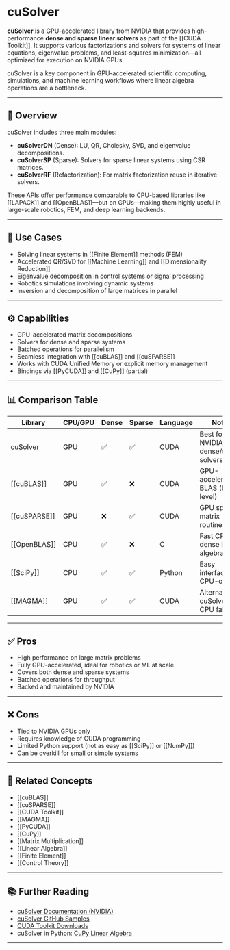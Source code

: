 # cuSolver

**cuSolver** is a GPU-accelerated library from NVIDIA that provides high-performance **dense and sparse linear solvers** as part of the [[CUDA Toolkit]]. It supports various factorizations and solvers for systems of linear equations, eigenvalue problems, and least-squares minimization—all optimized for execution on NVIDIA GPUs.

cuSolver is a key component in GPU-accelerated scientific computing, simulations, and machine learning workflows where linear algebra operations are a bottleneck.

---

## 🧠 Overview

cuSolver includes three main modules:

- **cuSolverDN** (Dense): LU, QR, Cholesky, SVD, and eigenvalue decompositions.
- **cuSolverSP** (Sparse): Solvers for sparse linear systems using CSR matrices.
- **cuSolverRF** (Refactorization): For matrix factorization reuse in iterative solvers.

These APIs offer performance comparable to CPU-based libraries like [[LAPACK]] and [[OpenBLAS]]—but on GPUs—making them highly useful in large-scale robotics, FEM, and deep learning backends.

---

## 🧪 Use Cases

- Solving linear systems in [[Finite Element]] methods (FEM)  
- Accelerated QR/SVD for [[Machine Learning]] and [[Dimensionality Reduction]]  
- Eigenvalue decomposition in control systems or signal processing  
- Robotics simulations involving dynamic systems  
- Inversion and decomposition of large matrices in parallel

---

## ⚙️ Capabilities

- GPU-accelerated matrix decompositions  
- Solvers for dense and sparse systems  
- Batched operations for parallelism  
- Seamless integration with [[cuBLAS]] and [[cuSPARSE]]  
- Works with CUDA Unified Memory or explicit memory management  
- Bindings via [[PyCUDA]] and [[CuPy]] (partial)

---

## 📊 Comparison Table

| Library         | CPU/GPU | Dense | Sparse | Language | Notes                                  |
|------------------|--------|-------|--------|----------|----------------------------------------|
| cuSolver         | GPU    | ✅     | ✅      | CUDA     | Best for NVIDIA GPU dense/sparse solvers |
| [[cuBLAS]]       | GPU    | ✅     | ❌      | CUDA     | GPU-accelerated BLAS (low-level)        |
| [[cuSPARSE]]     | GPU    | ❌     | ✅      | CUDA     | GPU sparse matrix routines              |
| [[OpenBLAS]]     | CPU    | ✅     | ❌      | C        | Fast CPU dense linear algebra           |
| [[SciPy]]        | CPU    | ✅     | ✅      | Python   | Easy interface but CPU-only             |
| [[MAGMA]]        | GPU    | ✅     | ✅      | CUDA     | Alternative to cuSolver with CPU fallback|

---

## ✅ Pros

- High performance on large matrix problems  
- Fully GPU-accelerated, ideal for robotics or ML at scale  
- Covers both dense and sparse systems  
- Batched operations for throughput  
- Backed and maintained by NVIDIA

---

## ❌ Cons

- Tied to NVIDIA GPUs only  
- Requires knowledge of CUDA programming  
- Limited Python support (not as easy as [[SciPy]] or [[NumPy]])  
- Can be overkill for small or simple systems

---

## 🔗 Related Concepts

- [[cuBLAS]]  
- [[cuSPARSE]]  
- [[CUDA Toolkit]]  
- [[MAGMA]]  
- [[PyCUDA]]  
- [[CuPy]]  
- [[Matrix Multiplication]]  
- [[Linear Algebra]]  
- [[Finite Element]]  
- [[Control Theory]]

---

## 📚 Further Reading

- [cuSolver Documentation (NVIDIA)](https://docs.nvidia.com/cuda/cusolver/index.html)  
- [cuSolver GitHub Samples](https://github.com/NVIDIA/cuda-samples/tree/master/Samples)  
- [CUDA Toolkit Downloads](https://developer.nvidia.com/cuda-downloads)  
- cuSolver in Python: [CuPy Linear Algebra](https://docs.cupy.dev/en/stable/reference/linalg.html)

---

